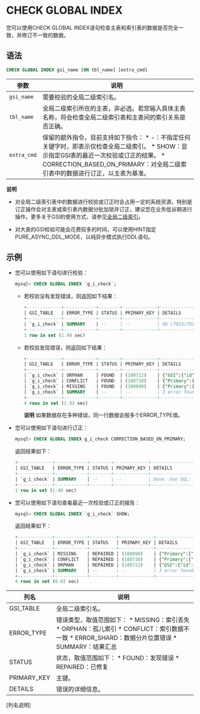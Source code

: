 CHECK GLOBAL INDEX 
=======================================

您可以使用CHECK GLOBAL INDEX语句检查主表和索引表的数据是否完全一致，并修订不一致的数据。

语法 
-----------------------

```sql
CHECK GLOBAL INDEX gsi_name [ON tbl_name] [extra_cmd]
```



|     参数      |                                                                                                                              说明                                                                                                                               |
|-------------|---------------------------------------------------------------------------------------------------------------------------------------------------------------------------------------------------------------------------------------------------------------|
| `gsi_name`  | 需要校验的全局二级索引名。                                                                                                                                                                                                                                                 |
| `tbl_name`  | 全局二级索引所在的主表，非必选。若您输入具体主表名称，将会检查全局二级索引表和主表间的索引关系是否正确。                                                                                                                                                                                                          |
| `extra_cmd` | 保留的额外指令，目前支持如下指令： * -：不指定任何关键字时，即表示仅检查全局二级索引。  * SHOW：显示指定GSI表的最近一次校验或订正的结果。  * CORRECTION_BASED_ON_PRIMARY：对全局二级索引表中的数据进行订正，以主表为基准。   |


**说明**

* 对全局二级索引表中的数据进行校验或订正时会占用一定的系统资源，特别是订正操作会对主表或索引表内数据分批加锁并订正，建议您在业务低谷期进行操作。更多关于GSI的使用方式，请参见[全局二级索引](gsi-faq.md)。

* 对大表的GSI校验可能会花费较多的时间，可以使用HINT指定PURE_ASYNC_DDL_MODE，以纯异步模式执行DDL语句。




示例 
-----------------------

* 您可以使用如下语句进行校验：

  ```sql
  mysql> CHECK GLOBAL INDEX `g_i_check`;
  ```

  
  * 若校验没有发现错误，则返回如下结果：

    ```sql
    +-------------+------------+--------+-------------+-----------------------------+
    | GSI_TABLE   | ERROR_TYPE | STATUS | PRIMARY_KEY | DETAILS                     |
    +-------------+------------+--------+-------------+-----------------------------+
    | `g_i_check` | SUMMARY    | --     | --          | OK (7025/7025 rows checked) |
    +-------------+------------+--------+-------------+-----------------------------+
    1 row in set (1.40 sec)
    ```

    
  
  * 若校验发现错误，则返回如下结果：

    ```sql
    +-------------+------------+--------+-------------+------------------------------------------------------------------------------------------------------------------------------------------------------------------------------------------------------------------------------------------------------------------------------------------------------------------------------------------------------------------------------------------------+
    | GSI_TABLE   | ERROR_TYPE | STATUS | PRIMARY_KEY | DETAILS                                                                                                                                                                                                                                                                                                                                                                                        |
    +-------------+------------+--------+-------------+------------------------------------------------------------------------------------------------------------------------------------------------------------------------------------------------------------------------------------------------------------------------------------------------------------------------------------------------------------------------------------------------+
    | `g_i_check` | ORPHAN     | FOUND  | (100722)    | {"GSI":{"id":100722,"c_timestamp_6":"2000-01-01 00:00:00.000000","c_timestamp_3":"2000-01-01 00:00:00.000","c_timestamp_1":"2000-01-01 00:00:00.0","c_binary":"OTkAAAAAAAAAAA==","c_int_32":271}}                                                                                                                                                                                              |
    | `g_i_check` | CONFLICT   | FOUND  | (108710)    | {"Primary":{"id":108710,"c_timestamp_6":"2000-01-01 00:00:00.000000","c_timestamp_3":"2000-01-01 00:00:00.000","c_timestamp_1":"2000-01-01 00:00:00.0","c_year":"2000","c_int_32":255},"GSI":{"c_int_32_un":123456,"id":108710,"c_timestamp_6":"2000-01-01 00:00:00.000000","c_timestamp_3":"2000-01-01 00:00:00.000","c_timestamp_1":"2000-01-01 00:00:00.0","c_year":"2000","c_int_32":255}} |
    | `g_i_check` | MISSING    | FOUND  | (100090)    | {"Primary":{"id":100090,"c_timestamp_6":"2000-01-01 00:00:00.000000","c_timestamp_3":"2000-01-01 00:00:00.000","c_timestamp_1":"2000-01-01 00:00:00.0","c_blob_tiny":"YeS4reWbvWE=","c_int_32":280}}                                                                                                                                                                                           |
    | `g_i_check` | SUMMARY    | --     | --          | 3 error found (7025/7025 rows checked)                                                                                                                                                                                                                                                                                                                                                         |
    +-------------+------------+--------+-------------+------------------------------------------------------------------------------------------------------------------------------------------------------------------------------------------------------------------------------------------------------------------------------------------------------------------------------------------------------------------------------------------------+
    4 rows in set (1.92 sec)
    ```

    
    **说明** 如果数据存在多种错误，同一行数据会报多个ERROR_TYPE值。
    
  

  

* 您可以使用如下语句进行订正：

  ```sql
  mysql> CHECK GLOBAL INDEX g_i_check CORRECTION_BASED_ON_PRIMARY;
  ```

  

  返回结果如下：

  ```sql
  +-------------+------------+--------+-------------+------------------------------------------------------------------------+
  | GSI_TABLE   | ERROR_TYPE | STATUS | PRIMARY_KEY | DETAILS                                                                |
  +-------------+------------+--------+-------------+------------------------------------------------------------------------+
  | `g_i_check` | SUMMARY    | --     | --          | Done. Use SQL: { CHECK GLOBAL INDEX `g_i_check` SHOW; } to get result. |
  +-------------+------------+--------+-------------+------------------------------------------------------------------------+
  1 row in set (1.40 sec)
  ```

  

* 您可以使用如下语句查看最近一次校验或订正的报告：

  ```sql
  mysql> CHECK GLOBAL INDEX `g_i_check` SHOW;
  ```

  

  返回结果如下：

  ```sql
  +-------------+------------+----------+-------------+------------------------------------------------------------------------------------------------------------------------------------------------------------------------------------------------------------------------------------------------------------------------------------------------------------------------------------------------------------------------------------------------+
  | GSI_TABLE   | ERROR_TYPE | STATUS   | PRIMARY_KEY | DETAILS                                                                                                                                                                                                                                                                                                                                                                                        |
  +-------------+------------+----------+-------------+------------------------------------------------------------------------------------------------------------------------------------------------------------------------------------------------------------------------------------------------------------------------------------------------------------------------------------------------------------------------------------------------+
  | `g_i_check` | MISSING    | REPAIRED | (100090)    | {"Primary":{"id":100090,"c_timestamp_6":"2000-01-01 00:00:00.000000","c_timestamp_3":"2000-01-01 00:00:00.000","c_timestamp_1":"2000-01-01 00:00:00.0","c_blob_tiny":"YeS4reWbvWE=","c_int_32":280}}                                                                                                                                                                                           |
  | `g_i_check` | CONFLICT   | REPAIRED | (108710)    | {"Primary":{"id":108710,"c_timestamp_6":"2000-01-01 00:00:00.000000","c_timestamp_3":"2000-01-01 00:00:00.000","c_timestamp_1":"2000-01-01 00:00:00.0","c_year":"2000","c_int_32":255},"GSI":{"c_int_32_un":123456,"id":108710,"c_timestamp_6":"2000-01-01 00:00:00.000000","c_timestamp_3":"2000-01-01 00:00:00.000","c_timestamp_1":"2000-01-01 00:00:00.0","c_year":"2000","c_int_32":255}} |
  | `g_i_check` | ORPHAN     | REPAIRED | (100722)    | {"GSI":{"id":100722,"c_timestamp_6":"2000-01-01 00:00:00.000000","c_timestamp_3":"2000-01-01 00:00:00.000","c_timestamp_1":"2000-01-01 00:00:00.0","c_binary":"OTkAAAAAAAAAAA==","c_int_32":271}}                                                                                                                                                                                              |
  | `g_i_check` | SUMMARY    | --       | --          | 3 error found (7025/7026 rows checked.) Finish time: 2020-01-13 14:41:51.0                                                                                                                                                                                                                                                                                                                     |
  +-------------+------------+----------+-------------+------------------------------------------------------------------------------------------------------------------------------------------------------------------------------------------------------------------------------------------------------------------------------------------------------------------------------------------------------------------------------------------------+
  4 rows in set (0.02 sec)
  ```

  




|     列名      |                                                                                                                                                  说明                                                                                                                                                   |
|-------------|-------------------------------------------------------------------------------------------------------------------------------------------------------------------------------------------------------------------------------------------------------------------------------------------------------|
| GSI_TABLE   | 全局二级索引名。                                                                                                                                                                                                                                                                                              |
| ERROR_TYPE  | 错误类型，取值范围如下： * MISSING：索引丢失   * ORPHAN：孤儿索引   * CONFLICT：索引数据不一致  * ERROR_SHARD：数据分片位置错误  * SUMMARY：结果汇总   |
| STATUS      | 状态，取值范围如下： * FOUND：发现错误   * REPAIRED：已修复                                                                                                                                                                         |
| PRIMARY_KEY | 主键。                                                                                                                                                                                                                                                                                                   |
| DETAILS     | 错误的详细信息。                                                                                                                                                                                                                                                                                              |
[列名说明]


